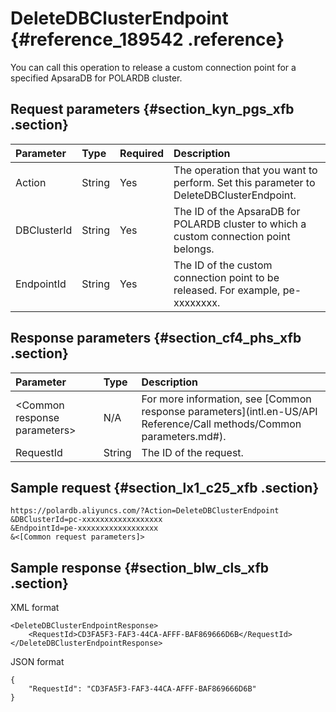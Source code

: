 # DeleteDBClusterEndpoint {#reference_189542 .reference}

You can call this operation to release a custom connection point for a specified ApsaraDB for POLARDB cluster.

## Request parameters {#section_kyn_pgs_xfb .section}

|Parameter|Type|Required|Description|
|:--------|:---|:-------|:----------|
|Action|String|Yes|The operation that you want to perform. Set this parameter to DeleteDBClusterEndpoint.|
|DBClusterId|String|Yes|The ID of the ApsaraDB for POLARDB cluster to which a custom connection point belongs.|
|EndpointId|String|Yes|The ID of the custom connection point to be released. For example, pe-xxxxxxxx.|

## Response parameters {#section_cf4_phs_xfb .section}

|Parameter|Type|Description|
|:--------|:---|:----------|
|<Common response parameters\>|N/A|For more information, see [Common response parameters](intl.en-US/API Reference/Call methods/Common parameters.md#).|
|RequestId|String|The ID of the request.|

## Sample request {#section_lx1_c25_xfb .section}

```
https://polardb.aliyuncs.com/?Action=DeleteDBClusterEndpoint
&DBClusterId=pc-xxxxxxxxxxxxxxxxxx
&EndpointId=pe-xxxxxxxxxxxxxxxxxx
&<[Common request parameters]>
```

## Sample response {#section_blw_cls_xfb .section}

XML format

```
<DeleteDBClusterEndpointResponse>  
	<RequestId>CD3FA5F3-FAF3-44CA-AFFF-BAF869666D6B</RequestId>
</DeleteDBClusterEndpointResponse>
```

JSON format

```
{
	"RequestId": "CD3FA5F3-FAF3-44CA-AFFF-BAF869666D6B"
}
```


